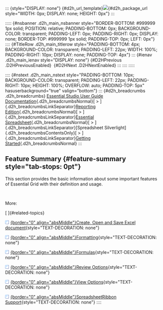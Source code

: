 ::: {style="DISPLAY: none"}
[](ms-xhelp:///?Id=d2h_url_template){#d2h_url_template}![](!package_url!){#d2h_package_url style="WIDTH: 0px; DISPLAY: none; HEIGHT: 0px"}
:::

::::: {#nsbanner .d2h_main_nsbanner style="BORDER-BOTTOM: #999999 1px solid; POSITION: relative; PADDING-BOTTOM: 0px; BACKGROUND-COLOR: transparent; PADDING-LEFT: 0px; PADDING-RIGHT: 0px; DISPLAY: none; BORDER-TOP: #999999 1px solid; PADDING-TOP: 0px; LEFT: 0px"}
:::: {#TitleRow .d2h_main_titlerow style="PADDING-BOTTOM: 4px; BACKGROUND-COLOR: transparent; PADDING-LEFT: 22px; WIDTH: 100%; PADDING-RIGHT: 10px; DISPLAY: none; PADDING-TOP: 4px"}
::: {#ienav .d2h_main_ienav style="DISPLAY: none"}
[](ms-xhelp:///?Id=8a266a6a-ff80-4597-afe8-9293ba93c1fb){#D2HPrevious .D2HPreviousEnabled}  [](ms-xhelp:///?Id=2dd1742f-a5d9-4ca3-9439-447ded5cc8f2){#D2HNext .D2HNextEnabled}
:::
::::
:::::

:::: {#nstext .d2h_main_nstext style="PADDING-BOTTOM: 10px; BACKGROUND-COLOR: transparent; PADDING-LEFT: 22px; PADDING-RIGHT: 10px; HEIGHT: 100%; OVERFLOW: auto; PADDING-TOP: 5px" hasuserbackground="true" valign="bottom"}
::: {#d2h_breadcrumbs .d2h_breadcrumbs}
[Essential Studio User Guide Documentation](ms-xhelp:///?Id=12457748-09e3-4d74-a240-8e049cedf030){.d2h_breadcrumbsNormal}[ \> ]{.d2h_breadcrumbsLinkSeparator}[Reporting Edition](ms-xhelp:///?Id=027aa5b6-6676-4f93-ad23-c20e8c45792e){.d2h_breadcrumbsNormal}[ \> ]{.d2h_breadcrumbsLinkSeparator}[Essential Spreadsheet](ms-xhelp:///?Id=25812fa4-b4ea-4485-bbfb-30849a783142){.d2h_breadcrumbsNormal}[ \> ]{.d2h_breadcrumbsLinkSeparator}[Spreadsheet Silverlight]{.d2h_breadcrumbsContentsOnly}[ \> ]{.d2h_breadcrumbsLinkSeparator}[Getting Started](ms-xhelp:///?Id=830593de-f56d-42e2-a591-a5813438ad88){.d2h_breadcrumbsNormal}
:::

## Feature Summary {#feature-summary style="tab-stops: 0pt"}

This section provides the basic information about some important features of Essential Grid with their definition and usage.

 

More:

[ ]{#related-topics}

[![](button.gif){border="0" align="absMiddle"}Create, Open and Save Excel document](ms-xhelp:///?Id=2dd1742f-a5d9-4ca3-9439-447ded5cc8f2){style="TEXT-DECORATION: none"}

[![](button.gif){border="0" align="absMiddle"}Formatting](ms-xhelp:///?Id=c8f53e32-f6df-443a-830d-da0f2c657df2){style="TEXT-DECORATION: none"}

[![](button.gif){border="0" align="absMiddle"}Formulas](ms-xhelp:///?Id=7fc1b8f0-8faf-4d4f-87e2-567ba0c9d220){style="TEXT-DECORATION: none"}

[![](button.gif){border="0" align="absMiddle"}Review Options](ms-xhelp:///?Id=6009376f-52e1-4fee-8e79-35f5c9ea874d){style="TEXT-DECORATION: none"}

[![](button.gif){border="0" align="absMiddle"}View Options](ms-xhelp:///?Id=0116ef5b-c8f9-445f-9bf5-9d463b2ef373){style="TEXT-DECORATION: none"}

[![](button.gif){border="0" align="absMiddle"}SpreadsheetRibbon Support](ms-xhelp:///?Id=d71cc8c3-ca6d-4bd6-9280-b332c8beaee3){style="TEXT-DECORATION: none"}
::::

